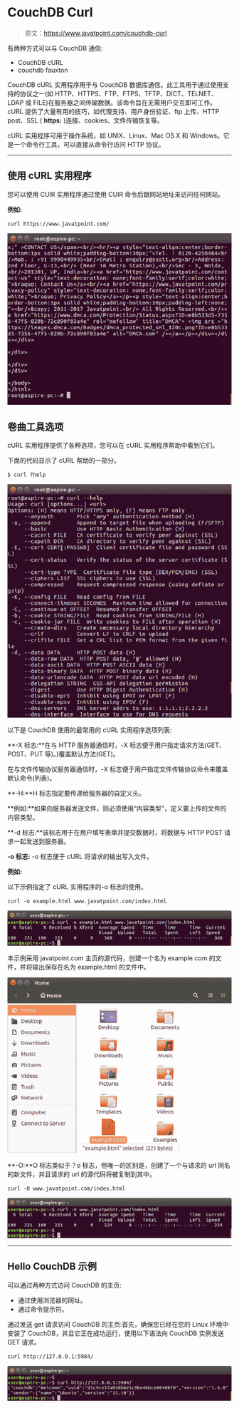 # CouchDB Curl

> 原文：<https://www.javatpoint.com/couchdb-curl>

有两种方式可以与 CouchDB 通信:

*   CouchDB cURL
*   couchdb fauxton

CouchDB cURL 实用程序用于与 CouchDB 数据库通信。此工具用于通过使用支持的协议之一(如 HTTP、HTTPS、FTP、FTPS、TFTP、DICT、TELNET、LDAP 或 FILE)在服务器之间传输数据。该命令旨在无需用户交互即可工作。cURL 提供了大量有用的技巧，如代理支持、用户身份验证、ftp 上传、HTTP post、SSL ( **https:** )连接、cookies、文件传输恢复等。

cURL 实用程序可用于操作系统，如 UNIX、Linux、Mac OS X 和 Windows。它是一个命令行工具，可以直接从命令行访问 HTTP 协议。

* * *

## 使用 cURL 实用程序

您可以使用 CUlR 实用程序通过使用 CUlR 命令后跟网站地址来访问任何网站。

**例如:**

```
curl https://www.javatpoint.com/ 

```

![CouchDB Curl 1](img/213297a617b866480957b61f7c9771fe.png)

## 卷曲工具选项

cURL 实用程序提供了各种选项，您可以在 cURL 实用程序帮助中看到它们。

下面的代码显示了 cURL 帮助的一部分。

```
$ curl ?help

```

![CouchDB Curl 2](img/e50156ede2e6c6ed61fbbb7c25feca84.png)

以下是 CouchDB 使用的最常用的 cURL 实用程序选项列表:

**-X 标志:**在与 HTTP 服务器通信时，-X 标志便于用户指定请求方法(GET、POST、PUT 等)。)覆盖默认方法(GET)。

在与文件传输协议服务器通信时，-X 标志便于用户指定文件传输协议命令来覆盖默认命令(列表)。

**-H:**H 标志指定要传递给服务器的自定义头。

**例如:**如果向服务器发送文件，则必须使用“内容类型”，定义要上传的文件的内容类型。

**-d 标志:**该标志用于在用户填写表单并提交数据时，将数据与 HTTP POST 请求一起发送到服务器。

**-o 标志:** -o 标志便于 cURL 将请求的输出写入文件。

**例如:**

以下示例指定了 cURL 实用程序的-o 标志的使用。

```
curl -o example.html www.javatpoint.com/index.html

```

![CouchDB Curl 3](img/c96135d88fd4adf389a4bac0656c20c0.png)

本示例采用 javatpoint.com 主页的源代码，创建一个名为 example.com 的文件，并将输出保存在名为 example.html 的文件中。

![CouchDB Curl 4](img/3ae74bcc64ef17fbbdf5006d0b749e0f.png)

**-O:**O 标志类似于？o 标志，但唯一的区别是，创建了一个与请求的 url 同名的新文件，并且请求的 url 的源代码将被复制到其中。

```
curl -O www.javatpoint.com/index.html

```

![CouchDB Curl 5](img/fea3dbc7522520a28627fb56758ce150.png)

* * *

## Hello CouchDB 示例

可以通过两种方式访问 CouchDB 的主页:

*   通过使用浏览器的网址。
*   通过命令提示符。

通过发送 get 请求访问 CouchDB 的主页:首先，确保您已经在您的 Linux 环境中安装了 CouchDB，并且它正在成功运行，使用以下语法向 CouchDB 实例发送 GET 请求。

```
curl http://127.0.0.1:5984/ 

```

![CouchDB Curl 6](img/e24d6aec2c64f7b6f1f4a124d5b1edb1.png)